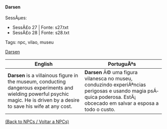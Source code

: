﻿
#### Darsen

SessÃµes:  
- SessÃ£o 27 | Fonte: s27.txt  
- SessÃ£o 28 | Fonte: s28.txt

Tags: npc, vilao, museu

[Darsen](darsen.png)

| English | PortuguÃªs |
|---------|-----------|
| **Darsen** is a villainous figure in the museum, conducting dangerous experiments and wielding powerful psychic magic. He is driven by a desire to save his wife at any cost. | **Darsen** Ã© uma figura vilanesca no museu, conduzindo experiÃªncias perigosas e usando magia psÃ­quica poderosa. EstÃ¡ obcecado em salvar a esposa a todo o custo. |

[(Back to NPCs / Voltar a NPCs)](npcs_list.md)


























